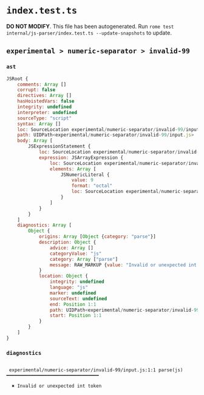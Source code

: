 # `index.test.ts`

**DO NOT MODIFY**. This file has been autogenerated. Run `rome test internal/js-parser/index.test.ts --update-snapshots` to update.

## `experimental > numeric-separator > invalid-99`

### `ast`

```javascript
JSRoot {
	comments: Array []
	corrupt: false
	directives: Array []
	hasHoistedVars: false
	integrity: undefined
	interpreter: undefined
	sourceType: "script"
	syntax: Array []
	loc: SourceLocation experimental/numeric-separator/invalid-99/input.js 1:0-2:0
	path: UIDPath<experimental/numeric-separator/invalid-99/input.js>
	body: Array [
		JSExpressionStatement {
			loc: SourceLocation experimental/numeric-separator/invalid-99/input.js 1:0-1:9
			expression: JSArrayExpression {
				loc: SourceLocation experimental/numeric-separator/invalid-99/input.js 1:0-1:9
				elements: Array [
					JSNumericLiteral {
						value: 9
						format: "octal"
						loc: SourceLocation experimental/numeric-separator/invalid-99/input.js 1:1-1:8
					}
				]
			}
		}
	]
	diagnostics: Array [
		Object {
			origins: Array [Object {category: "parse"}]
			description: Object {
				advice: Array []
				categoryValue: "js"
				category: Array ["parse"]
				message: RAW_MARKUP {value: "Invalid or unexpected int token"}
			}
			location: Object {
				integrity: undefined
				language: "js"
				marker: undefined
				sourceText: undefined
				end: Position 1:1
				path: UIDPath<experimental/numeric-separator/invalid-99/input.js>
				start: Position 1:1
			}
		}
	]
}
```

### `diagnostics`

```

 experimental/numeric-separator/invalid-99/input.js:1:1 parse(js) ━━━━━━━━━━━━━━━━━━━━━━━━━━━━━━━━━━

  ✖ Invalid or unexpected int token


```
